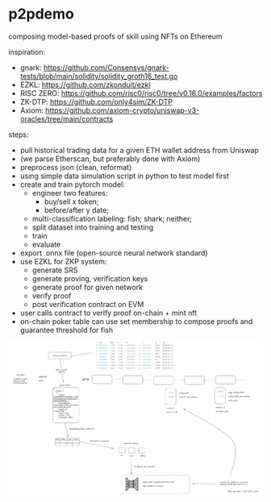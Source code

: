 # p2pdemo
composing model-based proofs of skill using NFTs on Ethereum

inspiration:
* gnark: https://github.com/Consensys/gnark-tests/blob/main/solidity/solidity_groth16_test.go
* EZKL: https://github.com/zkonduit/ezkl
* RISC ZERO: https://github.com/risc0/risc0/tree/v0.16.0/examples/factors
* ZK-DTP: https://github.com/only4sim/ZK-DTP
* Axiom: https://github.com/axiom-crypto/uniswap-v3-oracles/tree/main/contracts

steps: 
* pull historical trading data for a given ETH wallet address from Uniswap
* (we parse Etherscan, but preferably done with Axiom)
* preprocess json (clean, reformat)
* using simple data simulation script in python to test model first
* create and train pytorch model:
    * engineer two features: 
        * buy/sell x token; 
        * before/after y date;
    * multi-classification labeling: fish; shark; neither;
    * split dataset into training and testing
    * train
    * evaluate
* export .onnx file (open-source neural network standard)
* use EZKL for ZKP system:
    * generate SRS
    * generate proving, verification keys
    * generate proof for given network
    * verify proof
    * post verification contract on EVM
* user calls contract to verify proof on-chain + mint nft
* on-chain poker table can use set membership to compose proofs and guarantee threshold for fish

![alt text](./p2p%20demo%20outline.png)